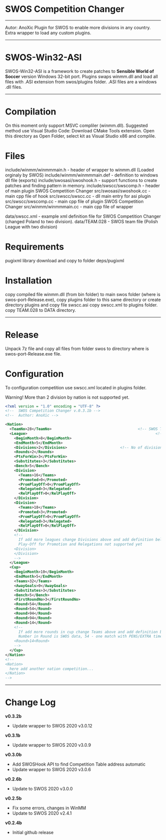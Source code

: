 # SWOS Competition Changer
---
Autor: AnoXic
Plugin for SWOS to enable more divisions in any country. Extra wrapper to load any custom plugins.

---
# SWOS-Win32-ASI
SWOS-Win32-ASI is a framework to create patches to **Sensible World of Soccer** version Windows 32-bit port.
Plugins swaps winmm.dll and load all files with .ASI extension from swos/plugins folder.
.ASI files are a windows .dll files.

----
# Compilation
On this moment only support MSVC compliler (winmm.dll). 
Suggested method use Visual Studio Code:
Download CMake Tools extension.
Open this directory as Open Folder, select kit as Visual Studio x86 and complile.

# Files
include/winmm/winmmmain.h - header of wrapper to winmm.dll (Loaded orginaly by SWOS)
include/winmm/winmmmain.def - definition to windows dll file (exports)
include/swosasi/swoshook.h - support functions to create patches and finding pattern in memory.
include/swscc/swscomp.h - header of main plugin SWOS Competition Changer
src/swosasi/swoshook.cc - main cpp file of hook
src/swscc/swscc.cc - dll main entry for asi plugin
src/swscc/swscomp.cc - main cpp file of plugin SWOS Competition Changer
src/winmm/winmmmain.cc - main cpp file of wrapper

data/swscc.xml - example xml definition file for SWOS Competition Changer (changed Poland to two division).
data/TEAM.028 - SWOS team file (Polish League with two division)

# Requirements
pugixml library download and copy to folder deps/pugixml

# Installation
copy compiled file winmm.dll (from bin folder) to main swos folder (where is swos-port-Release.exe),
copy plugins folder to this same directory or create directory plugins and copy file swscc.asi
copy swscc.xml to plugins folder.
copy TEAM.028 to DATA directory.

---
# Release
Unpack 7z file and copy all files from folder swos to directory where is swos-port-Release.exe file.

# Configuration
To configuration competition use swscc.xml located in plugins folder.

Warning! More than 2 division by nation is not supported yet.

```xml
<?xml version = "1.0" encoding = "UTF-8" ?>
<!--  SWOS Competition Changer v.0.3.1b -->
<!--  Author: AnoXic -->

<Nation>
  <TeamNo>28</TeamNo>										<!-- SWOS Team (National) No -->
  <League>															<!-- Start League Section -->
    <BeginMonth>8</BeginMonth>					
    <EndMonth>5</EndMonth>
    <Divisions>2</Divisions>						<!-- No of divisions (yet max. 2) -->
    <Rounds>2</Rounds>									
    <PtsForWin>3</PtsForWin>
    <Substitutes>3</Substitutes>
    <Bench>5</Bench>
    <Division>
      <Teams>16</Teams>
      <Promoted>0</Promoted>
      <PromPlayOff>0</PromPlayOff>
      <Relegated>3</Relegated>
      <RelPlayOff>0</RelPlayOff>
    </Division>
    <Division>
      <Teams>18</Teams>
      <Promoted>3</Promoted>
      <PromPlayOff>0</PromPlayOff>
      <Relegated>3</Relegated>
      <RelPlayOff>0</RelPlayOff>
    </Division>
    <!-- 
      If add more leagues change Divisions above and add definition below...
      Play-Off for Promotion and Relegations not supported yet
    <Division>
    </Division>
    -->
  </League>
  <Cup>
    <BeginMonth>10</BeginMonth>
    <EndMonth>5</EndMonth>
    <Teams>32</Teams>
    <AwayGoals>0</AwayGoals>
    <Substitutes>3</Substitutes>
    <Bench>5</Bench>
    <FirstRoundNo>3</FirstRoundNo>
    <Round>54</Round>
    <Round>54</Round>
    <Round>94</Round>
    <Round>94</Round>
    <Round>14</Round>
    <!-- 
      If add more rounds in cup change Teams above and add definition below...
      Number in Round is SWOS data, 54 - one match with PENS/EXTRA time 94 - 2legs etc..
    <Round>14<Round>
    -->
  </Cup>
</Nation>
<!-- 
<Nation>
  here add another nation competition...
</Nation>
-->
```
---
# Change Log
**v0.3.2b**
- Update wrapper to SWOS 2020 v3.0.12

**v0.3.1b**
- Update wrapper to SWOS 2020 v3.0.9

**v0.3.0b**
- Add SWOSHook API to find Competition Table address automatic
- Update wrapper to SWOS 2020 v3.0.6

**v0.2.6b**
- Update to SWOS 2020 v3.0.0

**v0.2.5b**
- Fix some errors, changes in WinMM
- Update to SWOS 2020 v2.4.1

**v0.2.4b**
- Initial github release